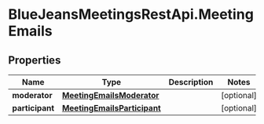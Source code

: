 # BlueJeansMeetingsRestApi.MeetingEmails

## Properties
Name | Type | Description | Notes
------------ | ------------- | ------------- | -------------
**moderator** | [**MeetingEmailsModerator**](MeetingEmailsModerator.md) |  | [optional] 
**participant** | [**MeetingEmailsParticipant**](MeetingEmailsParticipant.md) |  | [optional] 


